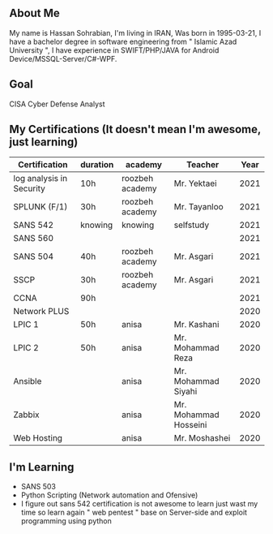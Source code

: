 ## About Me
My name is Hassan Sohrabian, I'm living in IRAN, Was born in 1995-03-21, I have a bachelor degree in software engineering from " Islamic Azad University ", I have experience in SWIFT/PHP/JAVA for Android Device/MSSQL-Server/C#-WPF.


## Goal 
CISA Cyber Defense Analyst

## My Certifications (It doesn't mean I'm awesome, just learning)
| Certification | duration | academy |Teacher| Year |
|---------------|-------|---------|-------|------|
| log analysis in Security  |   10h    | roozbeh academy       | Mr. Yektaei | 2021 |
| SPLUNK (F/1)   |  30h     | roozbeh academy       | Mr. Tayanloo | 2021 |
| SANS 542      |   knowing    |   knowing      |selfstudy| 2021 |
| SANS 560      |       |         | | 2021 |
| SANS 504      |  40h   | roozbeh academy       |Mr. Asgari| 2021 |
| SSCP          |  30h   | roozbeh academy        |Mr. Asgari | 2021 |
| CCNA          |   90h    |         | | 2021 |
| Network PLUS  |       |         | | 2020 |
| LPIC 1        | 50h |  anisa        |Mr. Kashani| 2020 |
| LPIC 2        | 50h |  anisa       |Mr. Mohammad Reza | 2020 |
| Ansible       |  |  anisa       |Mr. Mohammad Siyahi| 2020 |
| Zabbix        |  |  anisa       |Mr. Mohammad Hosseini | 2020 |
| Web Hosting   |  |  anisa       |Mr. Moshashei| 2020 |

## I'm Learning
- SANS 503
- Python Scripting (Network automation and Ofensive)
- I figure out sans 542 certification is not awesome to learn just wast my time so learn again " web pentest " base on Server-side and exploit programming using python

<!---
Sohrabian/Sohrabian is a ✨ special ✨ repository because its `README.md` (this file) appears on your GitHub profile.
You can click the Preview link to take a look at your changes.
--->
